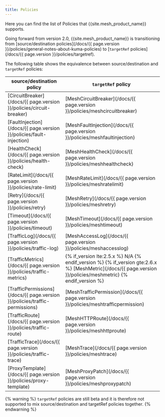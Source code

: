 ```yaml
---
title: Policies
---
```

Here you can find the list of Policies that {{site.mesh_product_name}} supports.

Going forward from version 2.0, {{site.mesh_product_name}} is transitioning from [source/destination policies](/docs/{{ page.version }}/policies/general-notes-about-kuma-policies) to [`targetRef` policies](/docs/{{ page.version }}/policies/targetref).

The following table shows the equivalence between source/destination and `targetRef` policies:

| source/destination policy                                                   | `targetRef` policy                                                                                                                                           |
|-----------------------------------------------------------------------------|--------------------------------------------------------------------------------------------------------------------------------------------------------------|
| [CircuitBreaker](/docs/{{ page.version }}/policies/circuit-breaker)         | [MeshCircuitBreaker](/docs/{{ page.version }}/policies/meshcircuitbreaker)                                                                                   |
| [FaultInjection](/docs/{{ page.version }}/policies/fault-injection)         | [MeshFaultInjection](/docs/{{ page.version }}/policies/meshfaultinjection)                                                                                   |
| [HealthCheck](/docs/{{ page.version }}/policies/health-check)               | [MeshHealthCheck](/docs/{{ page.version }}/policies/meshhealthcheck)                                                                                         |
| [RateLimit](/docs/{{ page.version }}/policies/rate-limit)                   | [MeshRateLimit](/docs/{{ page.version }}/policies/meshratelimit)                                                                                             |
| [Retry](/docs/{{ page.version }}/policies/retry)                            | [MeshRetry](/docs/{{ page.version }}/policies/meshretry)                                                                                                     |
| [Timeout](/docs/{{ page.version }}/policies/timeout)                        | [MeshTimeout](/docs/{{ page.version }}/policies/meshtimeout)                                                                                                 |
| [TrafficLog](/docs/{{ page.version }}/policies/traffic-log)                 | [MeshAccessLog](/docs/{{ page.version }}/policies/meshaccesslog)                                                                                             |
| [TrafficMetrics](/docs/{{ page.version }}/policies/traffic-metrics)         | {% if_version lte:2.5.x %} N/A {% endif_version %} {% if_version gte:2.6.x %} [MeshMetric](/docs/{{ page.version }}/policies/meshmetric) {% endif_version %} |
| [TrafficPermissions](/docs/{{ page.version }}/policies/traffic-permissions) | [MeshTrafficPermission](/docs/{{ page.version }}/policies/meshtrafficpermission)                                                                             |
| [TrafficRoute](/docs/{{ page.version }}/policies/traffic-route)             | [MeshHTTPRoute](/docs/{{ page.version }}/policies/meshhttproute)                                                                                             |
| [TrafficTrace](/docs/{{ page.version }}/policies/traffic-trace)             | [MeshTrace](/docs/{{ page.version }}/policies/meshtrace)                                                                                                     |
| [ProxyTemplate](/docs/{{ page.version }}/policies/proxy-template)           | [MeshProxyPatch](/docs/{{ page.version }}/policies/meshproxypatch)                                                                                           |

{% warning %}
`targetRef` policies are still beta and it is therefore not supported to mix source/destination and targetRef policies
together.
{% endwarning %}
